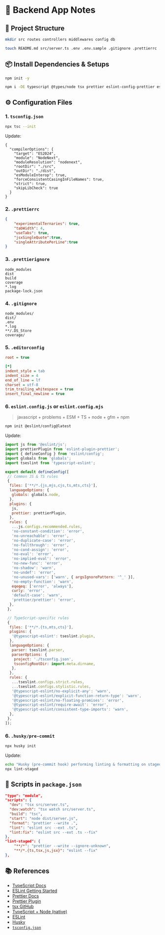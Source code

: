 # 🚀 Backend App Notes

## 📁 Project Structure

```bash
mkdir src routes controllers middlewares config db

touch README.md src/server.ts .env .env.sample .gitignore .prettierrc .prettierignore .editorconfig
```

## 📦 Install Dependencies & Setups

```bash
npm init -y

npm i -DE typescript @types/node tsx prettier eslint-config-prettier eslint-plugin-prettier husky lint-staged 
```

## ⚙️ Configuration Files

### 1. `tsconfig.json`

```bash
npx tsc --init
```

Update:

```jsonc
{
  "compilerOptions": {
    "target": "ES2024",
    "module": "NodeNext",
    "moduleResolution": "nodenext",
    "rootDir": "./src",
    "outDir": "./dist",
    "esModuleInterop": true,
    "forceConsistentCasingInFileNames": true,
    "strict": true,
    "skipLibCheck": true
  }
}
```

### 2. `.prettierrc`

```json
{
    "experimentalTernaries": true,
    "tabWidth": 4,
    "useTabs": true,
    "jsxSingleQuote":true,
    "singleAttributePerLine":true
}
```

### 3. `.prettierignore`

```
node_modules
dist
build
coverage
*.log
package-lock.json
```

### 4. `.gitignore`

```
node_modules/
dist/
.env
*.log
**/.DS_Store
coverage/
```

### 5. `.editorconfig`

```ini
root = true

[*]
indent_style = tab
indent_size = 4
end_of_line = lf
charset = utf-8
trim_trailing_whitespace = true
insert_final_newline = true
```

### 6. `eslint.config.js` or `eslint.config.mjs`

> javascript + problems + ESM + TS + node + gfm + npm

```bash
npm init @eslint/config@latest 
```

Update:

```js
import js from '@eslint/js';
import prettierPlugin from 'eslint-plugin-prettier';
import { defineConfig } from 'eslint/config';
import globals from 'globals';
import tseslint from 'typescript-eslint';

export default defineConfig([
 // Common JS & TS rules
 {
  files: ['**/*.{js,mjs,cjs,ts,mts,cts}'],
  languageOptions: {
   globals: globals.node,
  },
  plugins: {
   js,
   prettier: prettierPlugin,
  },
  rules: {
   ...js.configs.recommended.rules,
   'no-constant-condition': 'error',
   'no-unreachable': 'error',
   'no-duplicate-case': 'error',
   'no-fallthrough': 'error',
   'no-cond-assign': 'error',
   'no-eval': 'error',
   'no-implied-eval': 'error',
   'no-new-func': 'error',
   'no-shadow': 'warn',
   'no-undef': 'error',
   'no-unused-vars': ['warn', { argsIgnorePattern: '^_' }],
   'no-empty-function': 'warn',
   eqeqeq: ['error', 'always'],
   curly: 'error',
   'default-case': 'warn',
   'prettier/prettier': 'error',
  },
 },

 // TypeScript-specific rules
 {
  files: ['**/*.{ts,mts,cts}'],
  plugins: {
   '@typescript-eslint': tseslint.plugin,
  },
  languageOptions: {
   parser: tseslint.parser,
   parserOptions: {
    project: './tsconfig.json',
    tsconfigRootDir: import.meta.dirname,
   },
  },
  rules: {
   ...tseslint.configs.strict.rules,
   ...tseslint.configs.stylistic.rules,
   '@typescript-eslint/no-explicit-any': 'warn',
   '@typescript-eslint/explicit-function-return-type': 'warn',
   '@typescript-eslint/no-floating-promises': 'error',
   '@typescript-eslint/require-await': 'error',
   '@typescript-eslint/consistent-type-imports': 'warn',
  },
 },
]);
```

### 6. `.husky/pre-commit`

```bash
npx husky init
```

Update:

```bash
echo "Husky (pre-commit hook) performing linting & formatting on staged files..." 
npx lint-staged
```

## 🧪 Scripts in `package.json`

```json
"type": "module",
"scripts": {
  "dev": "tsx src/server.ts",
  "dev:watch": "tsx watch src/server.ts",
  "build": "tsc",
  "start": "node dist/server.js",
  "format": "prettier --write .",
  "lint": "eslint src --ext .ts",
  "lint:fix": "eslint src --ext .ts --fix"
},
"lint-staged": {
    "**/*": "prettier --write --ignore-unknown",
    "**/*.{ts,tsx,js,jsx}": "eslint --fix"
},
```

## 📚 References

* [TypeScript Docs](https://www.typescriptlang.org/download/)
* [ESLint Getting Started](https://eslint.org/docs/latest/use/getting-started)
* [Prettier Docs](https://prettier.io/docs/install)  
* [Prettier Plugin](https://github.com/prettier/eslint-config-prettier)  
* [tsx GitHub](https://github.com/esbuild-kit/tsx)
* [TypeScript + Node (native)](https://nodejs.org/en/learn/typescript/run-natively)  
* [ESLint](https://eslint.org/docs/latest/use/getting-started)  
* [Husky](https://typicode.github.io/husky/get-started.html)  
* [`tsconfig.json`](https://nodejs.org/api/typescript.html#type-stripping)

<!-- GPT beautified notes -->

<!-- Own Notes start's here -->
<!-- # Backend App Notes -->
<!-- ## Commands followed 

1. `mkdir backend-learn-app`
2. `cd backend-learn-app/`
3. `mkdir src routes controllers middlewares config db`
4. `touch README.md src/server.ts .env .env.sample .gitignore .prettierrc .prettierignore`
5. `npm init -y` - creates `package.json`
6. `npm i -DE typescript @types/node tsx prettier eslint-config-prettier eslint-plugin-prettier` - (exact dev deps)
7. `tsc --init` - creates `tsconfig.json`
8. `npm init @eslint/config@latest` + javascript + problems + ESM + TS + node + gfm + npm
9. (not required) `npx husky init`
10. configure/customise `package.json`, `.gitignore`, `.prettierrc`
    - flag - `--experimental-transform-types"` or
    - module - `ts-node`

## References

[TS](https://www.typescriptlang.org/download/)  
[Prettier](https://prettier.io/docs/install)  
[Prettier Plugin](https://github.com/prettier/eslint-config-prettier)  
[node](https://nodejs.org/en/learn/typescript/run-natively)  
[ESLint](https://eslint.org/docs/latest/use/getting-started)  
[husky](https://typicode.github.io/husky/get-started.html)  
[`tsconfig.json`](https://nodejs.org/api/typescript.html#type-stripping)
-->

<!-- markdownlint-disable MD033 -->

<!-- 
<details><summary><code>.prettierrc</code></summary>

```json
{
    "experimentalTernaries": true,
    "tabWidth": 4,
    "useTabs": true,
    "jsxSingleQuote":true,
    "singleAttributePerLine":true
}
```

</details>

<details><summary><code>package.json</code>(additional config) - <a href='https://docs.npmjs.com/cli/v11/configuring-npm/package-json'>docs</a> </summary>

```json
{
    "scripts": {
  "dev": "tsx src/server.ts",
  "format": "prettier --write .",
  "lint": "eslint src --ext .ts",
  "lint:fix": "eslint src --ext .ts --fix"
 },
    "type": "module",
}
```

</details>

<details><summary><code>.gitignore</code></summary>

```markdown
node_modules/
dist/
build/
.env
*.log
.DS_Store
coverage/
```

</details>
<details><summary><code>.prettierignore</code></summary>

```markdown
node_modules
dist
build
coverage
*.log
package-lock.json
yarn.lock
pnpm-lock.yaml
```
 -->